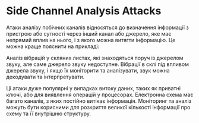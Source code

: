 # Side Channel Analysis Attacks

Атаки аналізу побічних каналів відносяться до визначення інформації з пристрою або сутності через інший канал або джерело, яке має непрямий вплив на нього, і з якого можна витягти інформацію. Це можна краще пояснити на прикладі:

Аналіз вібрацій у скляних листах, які знаходяться поруч із джерелом звуку, але саме джерело звуку недоступне. Вібрації в склі під впливом джерела звуку, і якщо їх моніторити та аналізувати, звук можна декодувати та інтерпретувати.

Ці атаки дуже популярні у випадках витоку даних, таких як приватні ключі, або для виявлення операцій у процесорах. Електронна схема має багато каналів, з яких постійно витікає інформація. Моніторинг та аналіз можуть бути корисними для розкриття великої кількості інформації про схему та її внутрішню структуру.
